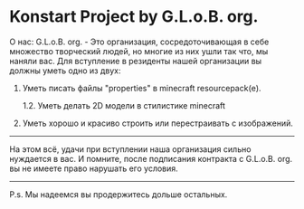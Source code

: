 # Konstart Project by G.L.o.B. org.
О нас:
G.L.o.B. org. - Это организация, сосредоточивающая в себе множество творческий людей, но многие из них ушли так что, мы наняли вас. Для вступление в резиденты нашей организации вы должны уметь одно из двух:
1. Уметь писать файлы "properties" в minecraft resourcepack(е).               
 
     1.2. Уметь делать 2D модели в стилистике minecraft

2. Уметь хорошо и красиво строить или перестраивать с изображений.
-------------------------------------------------------------------------------------------

На этом всё, удачи при вступлении наша организация сильно нуждается в вас. И помните, после подписания контракта с G.L.o.B. org. вы не имеете право нарушать его условия.

-------------------------------------------------------------------------------------------
P.s. Мы надеемся вы продержитесь дольше остальных.
